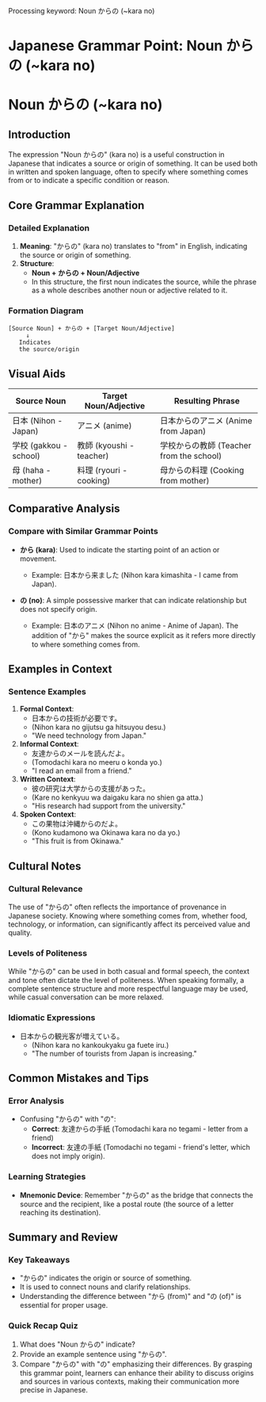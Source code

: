 Processing keyword: Noun からの (~kara no)
# Japanese Grammar Point: Noun からの (~kara no)
# Noun からの (~kara no)
## Introduction
The expression "Noun からの" (kara no) is a useful construction in Japanese that indicates a source or origin of something. It can be used both in written and spoken language, often to specify where something comes from or to indicate a specific condition or reason.
## Core Grammar Explanation
### Detailed Explanation
1. **Meaning**: "からの" (kara no) translates to "from" in English, indicating the source or origin of something.
2. **Structure**:
   - **Noun + からの + Noun/Adjective** 
   - In this structure, the first noun indicates the source, while the phrase as a whole describes another noun or adjective related to it.
### Formation Diagram
```
[Source Noun] + からの + [Target Noun/Adjective]
     ↓
   Indicates
   the source/origin
```
## Visual Aids
| Source Noun | Target Noun/Adjective | Resulting Phrase      |
|-------------|-----------------------|------------------------|
| 日本 (Nihon - Japan)  | アニメ (anime)               | 日本からのアニメ (Anime from Japan) |
| 学校 (gakkou - school) | 教師 (kyoushi - teacher)      | 学校からの教師 (Teacher from the school) |
| 母 (haha - mother)    | 料理 (ryouri - cooking)      | 母からの料理 (Cooking from mother) |
## Comparative Analysis
### Compare with Similar Grammar Points
- **から (kara)**: Used to indicate the starting point of an action or movement.
  - Example: 日本から来ました (Nihon kara kimashita - I came from Japan).
  
- **の (no)**: A simple possessive marker that can indicate relationship but does not specify origin.
  - Example: 日本のアニメ (Nihon no anime - Anime of Japan).
The addition of "から" makes the source explicit as it refers more directly to where something comes from.
## Examples in Context
### Sentence Examples
1. **Formal Context**:
   - 日本からの技術が必要です。
   - (Nihon kara no gijutsu ga hitsuyou desu.)
   - "We need technology from Japan."
2. **Informal Context**:
   - 友達からのメールを読んだよ。
   - (Tomodachi kara no meeru o konda yo.)
   - "I read an email from a friend."
3. **Written Context**:
   - 彼の研究は大学からの支援があった。
   - (Kare no kenkyuu wa daigaku kara no shien ga atta.)
   - "His research had support from the university."
4. **Spoken Context**:
   - この果物は沖縄からのだよ。
   - (Kono kudamono wa Okinawa kara no da yo.)
   - "This fruit is from Okinawa."
## Cultural Notes
### Cultural Relevance
The use of "からの" often reflects the importance of provenance in Japanese society. Knowing where something comes from, whether food, technology, or information, can significantly affect its perceived value and quality.
### Levels of Politeness
While "からの" can be used in both casual and formal speech, the context and tone often dictate the level of politeness. When speaking formally, a complete sentence structure and more respectful language may be used, while casual conversation can be more relaxed.
### Idiomatic Expressions
- 日本からの観光客が増えている。
  - (Nihon kara no kankoukyaku ga fuete iru.)
  - "The number of tourists from Japan is increasing."
## Common Mistakes and Tips
### Error Analysis
- Confusing "からの" with "の":
  - **Correct**: 友達からの手紙 (Tomodachi kara no tegami - letter from a friend)
  - **Incorrect**: 友達の手紙 (Tomodachi no tegami - friend's letter, which does not imply origin).
### Learning Strategies
- **Mnemonic Device**: Remember "からの" as the bridge that connects the source and the recipient, like a postal route (the source of a letter reaching its destination).
## Summary and Review
### Key Takeaways
- "からの" indicates the origin or source of something.
- It is used to connect nouns and clarify relationships.
- Understanding the difference between "から (from)" and "の (of)" is essential for proper usage.
### Quick Recap Quiz
1. What does "Noun からの" indicate?
2. Provide an example sentence using "からの".
3. Compare "からの" with "の" emphasizing their differences.
By grasping this grammar point, learners can enhance their ability to discuss origins and sources in various contexts, making their communication more precise in Japanese.
